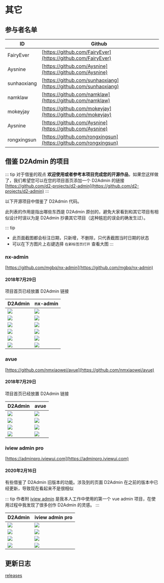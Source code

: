 # 其它

## 参与者名单

| ID | Github |
| --- | --- |
| FairyEver | [https://github.com/FairyEver](https://github.com/FairyEver) |
| Aysnine | [https://github.com/Aysnine](https://github.com/Aysnine) |
| sunhaoxiang | [https://github.com/sunhaoxiang](https://github.com/sunhaoxiang) |
| namklaw | [https://github.com/namklaw](https://github.com/namklaw) |
| mokeyjay | [https://github.com/mokeyjay](https://github.com/mokeyjay) |
| Aysnine | [https://github.com/Aysnine](https://github.com/Aysnine) |
| rongxingsun | [https://github.com/rongxingsun](https://github.com/rongxingsun) |

## 借鉴 D2Admin 的项目

::: tip 对于借鉴的观点
**欢迎使用或者参考本项目完成您的开源作品**，如果您这样做了，我们希望您可以在您的项目首页添加一个 D2Admin 的链接 [https://github.com/d2-projects/d2-admin](https://github.com/d2-projects/d2-admin)
:::

以下开源项目中借鉴了 D2Admin 代码。

此列表的作用是指出哪些东西是 D2Admin 原创的，避免大家看到和其它项目有相似设计时误以为是 D2Admin 抄袭其它项目（这种尴尬的误会的确发生过）。

::: tip
* 此页面截图都会标注日期，只新增，不删除，只代表截图当时日期的状态
* 可以在下方图片上右键选择 `在新标签页打开` 查看大图
:::

### nx-admin

[https://github.com/mgbq/nx-admin](https://github.com/mgbq/nx-admin)

#### 2018年7月29日

项目首页已经放置 D2Admin 链接

| D2Admin | nx-admin |
| --- | --- |
| ![](https://cdn.d2.pub/files/image-hosting/20180727103812.png) | ![](https://cdn.d2.pub/files/image-hosting/20180727103329.png) |
| ![](https://cdn.d2.pub/files/image-hosting/20180727103923.png) | ![](https://cdn.d2.pub/files/image-hosting/20180727103931.png) |
| ![](https://cdn.d2.pub/files/image-hosting/20180727104208.png) | ![](https://cdn.d2.pub/files/image-hosting/20180727104213.png) |
| ![](https://cdn.d2.pub/files/image-hosting/20180727104225.png) | ![](https://cdn.d2.pub/files/image-hosting/20180727104232.png) |
| ![](https://cdn.d2.pub/files/image-hosting/20180727104240.png) | ![](https://cdn.d2.pub/files/image-hosting/20180727104245.png) |
| ![](https://cdn.d2.pub/files/image-hosting/20180729104137.png) | ![](https://cdn.d2.pub/files/image-hosting/20180729104152.png) |

### avue

[https://github.com/nmxiaowei/avue](https://github.com/nmxiaowei/avue)

#### 2018年7月29日

项目首页已经放置 D2Admin 链接

| D2Admin | avue |
| --- | --- |
| ![](https://cdn.d2.pub/files/image-hosting/20180729105741.png) | ![](https://cdn.d2.pub/files/image-hosting/20180729105748.png) |
| ![](https://cdn.d2.pub/files/image-hosting/20180729110207.png) | ![](https://cdn.d2.pub/files/image-hosting/20180729110231.png) |
| ![](https://cdn.d2.pub/files/image-hosting/20180729105822.png) | ![](https://cdn.d2.pub/files/image-hosting/20180729105839.png) |
| ![](https://cdn.d2.pub/files/image-hosting/20180729105855.png) | ![](https://cdn.d2.pub/files/image-hosting/20180729105908.png) |

### iview admin pro

[https://adminpro.iviewui.com](https://adminpro.iviewui.com)

#### 2020年2月16日

有些借鉴了 D2Admin 旧版本的功能。涉及到的页面 D2Admin 在之前的版本中已经更新，导致现在看起来不是很相似

::: tip 作者附
[iview admin](https://github.com/iview/iview-admin) 是我本人工作中使用的第一个 vue admin 项目，在使用过程中我发现了很多创作 D2Admin 的灵感。
:::

| D2Admin | iview admin pro |
| --- | --- |
| ![](https://cdn.d2.pub/files/image-hosting/20200216120623.png) | ![](https://cdn.d2.pub/files/image-hosting/20200216122138.png) |
| ![](https://cdn.d2.pub/files/image-hosting/20200216120820.png) | ![](https://cdn.d2.pub/files/image-hosting/20200216122213.png) |
| ![](https://cdn.d2.pub/files/image-hosting/20200216120801.png) | ![](https://cdn.d2.pub/files/image-hosting/20200216122243.png) |
| ![](https://cdn.d2.pub/files/image-hosting/20200216120735.png) | ![](https://cdn.d2.pub/files/image-hosting/20200216122303.png) |

## 更新日志

[releases](https://github.com/d2-projects/d2-admin/releases)